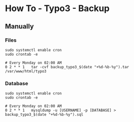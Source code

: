 # How To - Typo3 - Backup

## Manually

### Files

```
sudo systemctl enable cron
sudo crontab -e
```

```
# Every Monday on 02:00 AM
0 2 * * 1   tar -cvf backup_typo3_$(date "+%d-%b-%y").tar /var/www/html/typo3
```

### Database

```
sudo systemctl enable cron
sudo crontab -e
```

```
# Every Monday on 02:00 AM
0 2 * * 1   mysqldump -u [USERNAME] -p [DATABASE] > backup_typo3_$(date "+%d-%b-%y").sql
```